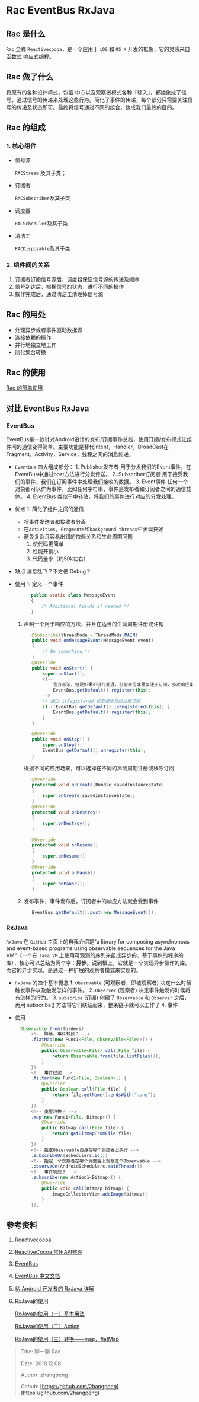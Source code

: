 # Rac EventBus RxJava

## Rac 是什么

`Rac` 全称 `Reactivecocoa`，是一个应用于 `iOS` 和 `OS X` 开发的框架，它的灵感来自[函数式](https://baike.baidu.com/item/%E5%87%BD%E6%95%B0%E5%BC%8F%E7%BC%96%E7%A8%8B) [响应式](https://baike.baidu.com/item/%E5%93%8D%E5%BA%94%E5%BC%8F%E7%BC%96%E7%A8%8B)编程。

## Rac 做了什么

将原有的各种设计模式，包括 中心以及观察者模式各种『输入』，都抽象成了信号，通过信号的传递来处理这些行为。简化了事件的传递，每个部分只需要关注信号的传递及状态即可。最终将信号通过不同的组合，达成我们最终的目的。

## Rac 的组成

### 1. 核心组件

* 信号源

  `RACStream` 及其子类；

* 订阅者

  `RACSubscriber`及其子类

* 调度器

  `RACScheduler`及其子类

* 清洁工

  `RACDisposable`及其子类

### 2. 组件间的关系

1. 订阅者订阅信号源后，调度器保证信号源的传递及顺序
2. 信号到达后，根据信号的状态，进行不同的操作
3. 操作完成后，通过清洁工清理掉信号源

## Rac 的用处

* 处理异步或者事件驱动数据源
* 连接依赖的操作
* 并行地独立地工作
* 简化集合转换

## Rac 的使用

[Rac 的简单使用](https://github.com/2hangpeng/RacDemo)

## 对比 EventBus RxJava

### EventBus

EventBus是一款针对Android设计的发布/订阅事件总线，使用订阅/发布模式让组件间的通信变得简单。主要功能是替代Intent，Handler，BroadCast在Fragment，Activity，Service，线程之间的消息传递。

* `EventBus` 四大组成部分： 1. Publisher发布者 用于分发我们的Event事件，在EventBus中通过post方法进行分发传送。 2. Subscriber订阅者 用于接受我们的事件，我们在订阅事件中处理我们接收的数据。 3. Event事件 任何一个对象都可以作为事件，比如任何字符串，事件是发布者和订阅者之间的通信载体。 4. EventBus 类似于中转站，将我们的事件进行对应的分发处理。
* 优点 1. 简化了组件之间的通信
  * 将事件发送者和接收者分离
  * 在`Activities`，`Fragments`和`background threads`中表现良好
  * 避免复杂且容易出错的依赖关系和生命周期问题
    1. 使代码更简单
    2. 性能开销小
    3. 代码量小（约50k左右）
* 缺点 消息乱飞？不方便 Debug？
* 使用 1. 定义一个事件

  ```java
        public static class MessageEvent
        {
            /* Additional fields if needed */
        }
  ```

  1. 声明一个用于响应的方法，并且在适当的生命周期注册或注销

     ```java
        @Subscribe(threadMode = ThreadMode.MAIN)
        public void onMessageEvent(MessageEvent event)
        {
            /* Do something */
        }
        @Override
        public void onStart() {
            super.onStart();
            <!--
                官方写法，但是如果不进行处理，可能会造成重复注册订阅，多次响应事件
                EventBus.getDefault().register(this);
            -->
            // 通过 isRegistered 检查是否已经注册订阅
            if (!EventBus.getDefault().isRegistered(this)) {
                EventBus.getDefault().register(this);
            }
        }

        @Override
        public void onStop() {
            super.onStop();
            EventBus.getDefault().unregister(this);
        }
     ```

     根据不同的应用场景，可以选择在不同的声明周期注册或移除订阅

     ```java
        @Override
        protected void onCreate(Bundle savedInstanceState)
        {
            super.onCreate(savedInstanceState);
        }
        @Override
        protected void onDestroy()
        {
            super.onDestroy();
        }

        @Override
        protected void onResume()
        {
            super.onResume();
        }
        @Override
        protected void onPause()
        {
            super.onPause();
        }
     ```

  2. 发布事件，事件发布后，订阅者中的响应方法就会受到事件

     ```java
        EventBus.getDefault().post(new MessageEvent());
     ```

### RxJava

`RxJava` 在 `GitHub` 主页上的自我介绍是"a library for composing asynchronous and event-based programs using observable sequences for the Java VM"（一个在 `Java VM` 上使用可观测的序列来组成异步的、基于事件的程序的库），核心可以总结为两个字：**异步**。说到根上，它就是一个实现异步操作的库。而它的异步实现，是通过一种扩展的观察者模式来实现的。

* `RxJava` 的四个基本概念 1. `Observable` \(可观察者，即被观察者\) 决定什么时候触发事件以及触发怎样的事件。 2. `Observer` \(观察者\) 决定事件触发的时候将有怎样的行为。 3. `subscribe` \(订阅\) 创建了 `Observable` 和 `Observer` 之后，再用 subscribe\(\) 方法将它们联结起来，整条链子就可以工作了 4. 事件
* 使用

  ```java
    Observable.from(folders)
        <!-- 降维，事件转换？ -->
        .flatMap(new Func1<File, Observable<File>>() {
            @Override
            public Observable<File> call(File file) {
                return Observable.from(file.listFiles());
            }
        })
        <!-- 事件过滤 -->
        .filter(new Func1<File, Boolean>() {
            @Override
            public Boolean call(File file) {
                return file.getName().endsWith(".png");
            }
        })
        <!-- 类型转换？ -->
        .map(new Func1<File, Bitmap>() {
            @Override
            public Bitmap call(File file) {
                return getBitmapFromFile(file);
            }
        })
        <!-- 指定Observable自身在哪个调度器上执行 -->
        .subscribeOn(Schedulers.io())
        <!-- 指定一个观察者在哪个调度器上观察这个Observable -->
        .observeOn(AndroidSchedulers.mainThread())
        <!-- 事件响应？ -->
        .subscribe(new Action1<Bitmap>() {
            @Override
            public void call(Bitmap bitmap) {
                imageCollectorView.addImage(bitmap);
            }
        });
  ```

## 参考资料

1. [Reactivecocoa](https://github.com/ReactiveCocoa/ReactiveObjC)
2. [ReactiveCocoa 常用API整理](https://juejin.im/post/578f49fa5bbb50005b95fb80)
3. [EventBus](https://github.com/greenrobot/EventBus)
4. [EventBus 中文文档](https://juejin.im/entry/5a91a02d6fb9a06340522ac0)
5. [给 Android 开发者的 RxJava 详解](https://gank.io/post/560e15be2dca930e00da1083)
6. RxJava的使用

   [RxJava的使用（一）基本用法](https://www.jianshu.com/p/19cac3c5b106)

   [RxJava的使用（二）Action](https://www.jianshu.com/p/c7a995f3763c)

   [RxJava的使用（三）转换——map、flatMap](https://www.jianshu.com/p/52cd2d514528)

> Title: 聊一聊 Rac
>
> Date: 2018.12.08
>
> Author: zhangpeng
>
> Github: [https://github.com/2hangpeng](https://github.com/2hangpeng)

